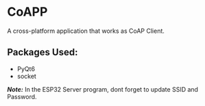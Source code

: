 # CoAPP
 A cross-platform application that works as CoAP Client.

## Packages Used:
 - PyQt6
 - socket

**_Note:_**
 In the ESP32 Server program, dont forget to update SSID and Password.
